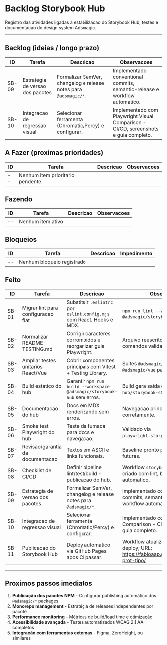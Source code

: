 # Backlog Storybook Hub

Registro das atividades ligadas a estabilizacao do Storybook Hub, testes e documentacao do design system Adsmagic.

---

## Backlog (ideias / longo prazo)

| ID | Tarefa | Descricao | Observacoes |
| --- | --- | --- | --- |
| SB-09 | Estrategia de versao dos pacotes | Formalizar SemVer, changelog e release notes para `@adsmagic/*`. | Implementado conventional commits, semantic-release e workflow automatico. |
| SB-10 | Integracao de regressao visual | Selecionar ferramenta (Chromatic/Percy) e configurar. | Implementado com Playwright Visual Comparison - CI/CD, screenshots e guia completo. |

## A Fazer (proximas prioridades)

| ID | Tarefa | Descricao | Observacoes |
| --- | --- | --- | --- |
| -- | Nenhum item prioritario pendente | | |

## Fazendo

| ID | Tarefa | Descricao | Observacoes |
| --- | --- | --- | --- |
| -- | Nenhum item ativo | | |

## Bloqueios

| ID | Tarefa | Descricao | Impedimento |
| --- | --- | --- | --- |
| -- | Nenhum bloqueio registrado | | |

## Feito

| ID | Tarefa | Descricao | Observacoes |
| --- | --- | --- | --- |
| SB-01 | Migrar lint para configuracao flat | Substituir `.eslintrc` por `eslint.config.mjs` com React, Hooks e MDX. | `npm run lint --workspace @adsmagic/storybook-hub` estavel. |
| SB-02 | Normalizar README-TESTING.md | Corrigir caracteres corrompidos e reorganizar guia Playwright. | Arquivo reescrito em pt-BR e comandos validados. |
| SB-03 | Ampliar testes unitarios React/Vue | Cobrir componentes principais com Vitest + Testing Library. | Suites `@adsmagic/react` e `@adsmagic/vue` passam. |
| SB-04 | Build estatico do hub | Garantir `npm run build --workspace @adsmagic/storybook-hub` sem erros. | Build gera saida em `apps/storybook-hub/storybook-static`. |
| SB-05 | Documentacao do hub | Docs em MDX renderizando sem erros. | Navegacao principal carregando corretamente. |
| SB-06 | Smoke test Playwright do hub | Teste de fumaca para docs e navegacao. | Validado via `playwright.storybook.config.ts`. |
| SB-07 | Revisao/garantia da documentacao | Textos em ASCII e links funcionais. | Baseline pronto para iteracoes futuras. |
| SB-08 | Checklist de CI/CD | Definir pipeline lint/test/build + publicacao do hub. | Workflow `storybook-hub-ci.yml` criado com lint, build e smoke automatico. |
| SB-09 | Estrategia de versao dos pacotes | Formalizar SemVer, changelog e release notes para `@adsmagic/*`. | Implementado conventional commits, semantic-release e workflow automatico. |
| SB-10 | Integracao de regressao visual | Selecionar ferramenta (Chromatic/Percy) e configurar. | Implementado com Playwright Visual Comparison - CI/CD, screenshots e guia completo. |
| SB-11 | Publicacao do Storybook Hub | Deploy automatico via GitHub Pages apos CI passar. | Workflow atualizado com job de deploy; URL: https://fabioaap.github.io/Adsmagic-prot-tipo/

---

## Proximos passos imediatos

1. **Publicação dos pacotes NPM** - Configurar publishing automático dos `@adsmagic/*` packages
2. **Monorepo management** - Estratégia de releases independentes por pacote
3. **Performance monitoring** - Métricas de build/load time e otimização
4. **Acessibilidade avançada** - Testes automatizados WCAG 2.1 AA completos
5. **Integração com ferramentas externas** - Figma, ZeroHeight, ou similares
